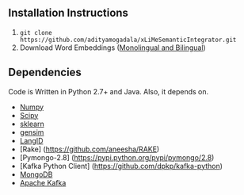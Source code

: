 ##  Installation Instructions

1. `git clone https://github.com/adityamogadala/xLiMeSemanticIntegrator.git`
2. Download Word Embeddings ([Monolingual and Bilingual](http://people.aifb.kit.edu/amo/wordembeddings/))


## Dependencies

Code is Written in Python 2.7+ and Java. Also, it depends on.

* [Numpy](http://www.numpy.org/)
* [Scipy](https://www.scipy.org/install.html)
* [sklearn](http://kafka.apache.org/)
* [gensim](https://radimrehurek.com/gensim/)
* [LangID](https://github.com/saffsd/langid.py)
* [Rake] (https://github.com/aneesha/RAKE)
* [Pymongo-2.8] (https://pypi.python.org/pypi/pymongo/2.8)
* [Kafka Python Client] (https://github.com/dpkp/kafka-python)
* [MongoDB](https://www.mongodb.com/)
* [Apache Kafka](http://kafka.apache.org/)

